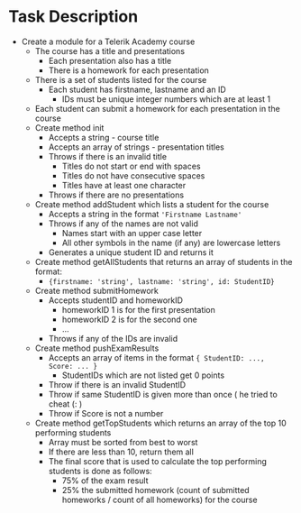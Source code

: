 # Task Description

* Create a module for a Telerik Academy course
  * The course has a title and presentations
    * Each presentation also has a title
    * There is a homework for each presentation
  * There is a set of students listed for the course
    * Each student has firstname, lastname and an ID
      * IDs must be unique integer numbers which are at least 1
  * Each student can submit a homework for each presentation in the course
  * Create method init
    * Accepts a string - course title
    * Accepts an array of strings - presentation titles
    * Throws if there is an invalid title
      * Titles do not start or end with spaces
      * Titles do not have consecutive spaces
      * Titles have at least one character
    * Throws if there are no presentations
  * Create method addStudent which lists a student for the course
    * Accepts a string in the format `'Firstname Lastname'`
    * Throws if any of the names are not valid
      * Names start with an upper case letter
      * All other symbols in the name (if any) are lowercase letters
    * Generates a unique student ID and returns it
  * Create method getAllStudents that returns an array of students in the format:
    * `{firstname: 'string', lastname: 'string', id: StudentID}`
  * Create method submitHomework
    * Accepts studentID and homeworkID
      * homeworkID 1 is for the first presentation
      * homeworkID 2 is for the second one
      * ...
    * Throws if any of the IDs are invalid
  * Create method pushExamResults
    * Accepts an array of items in the format `{ StudentID: ..., Score: ... }`
      * StudentIDs which are not listed get 0 points
    * Throw if there is an invalid StudentID
    * Throw if same StudentID is given more than once ( he tried to cheat (: )
    * Throw if Score is not a number
  * Create method getTopStudents which returns an array of the top 10 performing students
    * Array must be sorted from best to worst
    * If there are less than 10, return them all
    * The final score that is used to calculate the top performing students is done as follows:
      * 75% of the exam result
      * 25% the submitted homework (count of submitted homeworks / count of all homeworks) for the course
